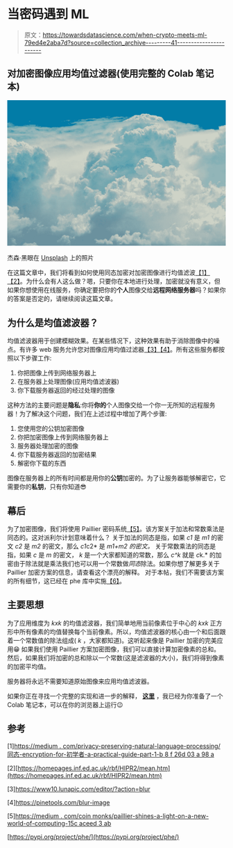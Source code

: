 # 当密码遇到 ML

> 原文：<https://towardsdatascience.com/when-crypto-meets-ml-79ed4e2aba7d?source=collection_archive---------41----------------------->

## 对加密图像应用均值过滤器(使用完整的 Colab 笔记本)

![](img/be3839db42e219290812814960ffdae6.png)

杰森·黑眼在 [Unsplash](https://unsplash.com?utm_source=medium&utm_medium=referral) 上的照片

在这篇文章中，我们将看到如何使用同态加密对加密图像进行均值滤波[【1】](https://medium.com/privacy-preserving-natural-language-processing/homomorphic-encryption-for-beginners-a-practical-guide-part-1-b8f26d03a98a)[【2】](https://homepages.inf.ed.ac.uk/rbf/HIPR2/mean.htm)。为什么会有人这么做？嗯，只要你在本地进行处理，加密就没有意义，但如果你想使用在线服务，你确定要把你的**个人**图像交给**远程网络服务器**吗？如果你的答案是否定的，请继续阅读这篇文章。

## 为什么是均值滤波器？

均值滤波器用于创建模糊效果。在某些情况下，这种效果有助于消除图像中的噪点。有许多 web 服务允许您对图像应用均值过滤器[【3】](https://www10.lunapic.com/editor/?action=blur)[【4】](https://pinetools.com/blur-image)。所有这些服务都按照以下步骤工作:

1.  你把图像上传到网络服务器上
2.  在服务器上处理图像(应用均值滤波器)
3.  你下载服务器返回的经过处理的图像

这种方法的主要问题是**隐私**:你将**你的**个人图像交给一个你一无所知的远程服务器！为了解决这个问题，我们在上述过程中增加了两个步骤:

1.  您使用您的公钥加密图像
2.  你把加密图像上传到网络服务器上
3.  服务器处理加密的图像
4.  你下载服务器返回的加密结果
5.  解密你下载的东西

图像在服务器上的所有时间都是用你的**公钥**加密的。为了让服务器能够解密它，它需要你的**私钥**，只有你知道😎

## 幕后

为了加密图像，我们将使用 Paillier 密码系统[【5】](https://medium.com/coinmonks/paillier-shines-a-light-on-a-new-world-of-computing-15c5aceed3ab)。该方案关于加法和常数乘法是同态的。这对派利尔计划意味着什么？
关于加法的同态是指，如果 *c1* 是 *m1* 的密文 *c2* 是 *m2* 的密文，那么 *c1*c2* 是 *m1+m2 的密文。* 关于常数乘法的同态是指，如果 *c* 是 *m* 的密文， *k* 是一个大家都知道的常数，那么 *c^k* 就是 *c*k.* 的加密由于除法就是乘法我们也可以用一个常数做*同态*除法。如果你想了解更多关于 Paillier 加密方案的信息，请查看这个漂亮的解释。
对于本帖，我们不需要该方案的所有细节，这已经在 phe 库中实施[【6】](https://pypi.org/project/phe/)。

## 主要思想

为了应用维度为 *kxk* 的均值滤波器，我们简单地用当前像素位于中心的 *kxk* 正方形中所有像素的均值替换每个当前像素。所以，均值滤波器的核心由一个和后面跟着一个常数值的除法组成( *k* ，大家都知道)。这听起来像是 Paillier 加密的完美应用😁
如果我们使用 Paillier 方案加密图像，我们可以直接计算加密像素的总和。然后，如果我们将加密的总和除以一个常数(这是滤波器的大小)，我们将得到像素的加密平均值。

服务器将永远不需要知道原始图像来应用均值滤波器。

如果你正在寻找一个完整的实现和进一步的解释， [**这里**](https://colab.research.google.com/drive/1zQnW2RJb8afhvEK3UV_TlkEygvlMNysP?usp=sharing) ，我已经为你准备了一个 Colab 笔记本，可以在你的浏览器上运行😉

## 参考

[1][https://medium . com/privacy-preserving-natural-language-processing/同态-encryption-for-初学者-a-practical-guide-part-1-b 8 f 26d 03 a 98 a](https://medium.com/privacy-preserving-natural-language-processing/homomorphic-encryption-for-beginners-a-practical-guide-part-1-b8f26d03a98a)

[2][https://homepages.inf.ed.ac.uk/rbf/HIPR2/mean.htm](https://homepages.inf.ed.ac.uk/rbf/HIPR2/mean.htm)

[3]https://www10.lunapic.com/editor/?action=blur

[4]https://pinetools.com/blur-image

[5][https://medium . com/coin monks/paillier-shines-a-light-on-a-new-world-of-computing-15c aceed 3 ab](https://medium.com/coinmonks/paillier-shines-a-light-on-a-new-world-of-computing-15c5aceed3ab)

[https://pypi.org/project/phe/](https://pypi.org/project/phe/)